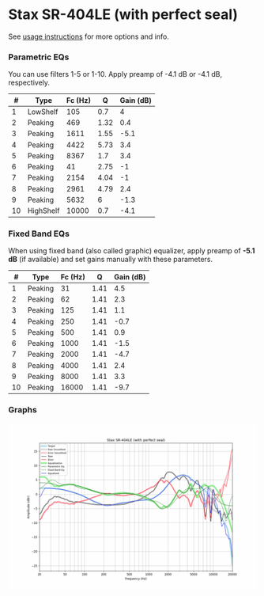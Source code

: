 # Stax SR-404LE (with perfect seal)
See [usage instructions](https://github.com/jaakkopasanen/AutoEq#usage) for more options and info.

### Parametric EQs
You can use filters 1-5 or 1-10. Apply preamp of -4.1 dB or -4.1 dB, respectively.

|   # | Type      |   Fc (Hz) |    Q |   Gain (dB) |
|-----|-----------|-----------|------|-------------|
|   1 | LowShelf  |       105 | 0.7  |         4   |
|   2 | Peaking   |       469 | 1.32 |         0.4 |
|   3 | Peaking   |      1611 | 1.55 |        -5.1 |
|   4 | Peaking   |      4422 | 5.73 |         3.4 |
|   5 | Peaking   |      8367 | 1.7  |         3.4 |
|   6 | Peaking   |        41 | 2.75 |        -1   |
|   7 | Peaking   |      2154 | 4.04 |        -1   |
|   8 | Peaking   |      2961 | 4.79 |         2.4 |
|   9 | Peaking   |      5632 | 6    |        -1.3 |
|  10 | HighShelf |     10000 | 0.7  |        -4.1 |

### Fixed Band EQs
When using fixed band (also called graphic) equalizer, apply preamp of **-5.1 dB** (if available) and set gains manually with these parameters.

|   # | Type    |   Fc (Hz) |    Q |   Gain (dB) |
|-----|---------|-----------|------|-------------|
|   1 | Peaking |        31 | 1.41 |         4.5 |
|   2 | Peaking |        62 | 1.41 |         2.3 |
|   3 | Peaking |       125 | 1.41 |         1.1 |
|   4 | Peaking |       250 | 1.41 |        -0.7 |
|   5 | Peaking |       500 | 1.41 |         0.9 |
|   6 | Peaking |      1000 | 1.41 |        -1.5 |
|   7 | Peaking |      2000 | 1.41 |        -4.7 |
|   8 | Peaking |      4000 | 1.41 |         2.4 |
|   9 | Peaking |      8000 | 1.41 |         3.3 |
|  10 | Peaking |     16000 | 1.41 |        -9.7 |

### Graphs
![](./Stax%20SR-404LE%20(with%20perfect%20seal).png)
